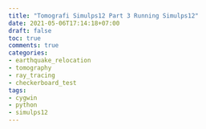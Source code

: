 ```yaml
---
title: "Tomografi Simulps12 Part 3 Running Simulps12"
date: 2021-05-06T17:14:18+07:00
draft: false
toc: true
comments: true
categories:
- earthquake_relocation
- tomography
- ray_tracing
- checkerboard_test
tags:
- cygwin
- python
- simulps12
---
```


